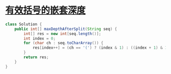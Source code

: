 # [有效括号的嵌套深度](https://leetcode-cn.com/problems/maximum-nesting-depth-of-two-valid-parentheses-strings/)

```java
class Solution {
    public int[] maxDepthAfterSplit(String seq) {
        int[] res = new int[seq.length()];
        int index = 0;
        for (char ch : seq.toCharArray()) {
            res[index++] = (ch == '(') ? (index & 1) : ((index + 1) & 1);
        }
        return res;
    }
}
```

